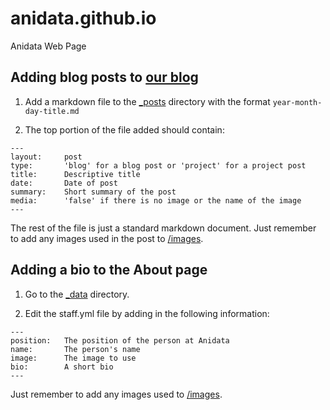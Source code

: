# anidata.github.io

Anidata Web Page

## Adding blog posts to [our blog](http://Anidata.org/blog/index.html)

 1) Add a markdown file to the [_posts](_posts) directory with the format `year-month-day-title.md`

 2) The top portion of the file added should contain:
```
---
layout:     post
type: 		'blog' for a blog post or 'project' for a project post
title:      Descriptive title
date:       Date of post
summary:    Short summary of the post
media:		'false' if there is no image or the name of the image
---
```

The rest of the file is just a standard markdown document. Just remember to add any images used in the post to [/images](images).


## Adding a bio to the About page

  1) Go to the [_data](_data) directory.

  2) Edit the staff.yml file by adding in the following information:
  ```
---
position:	The position of the person at Anidata
name:		The person's name
image:		The image to use 
bio:		A short bio
---
```

Just remember to add any images used to [/images](images).
